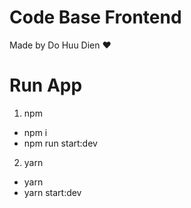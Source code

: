 # Code Base Frontend

Made by Do Huu Dien ❤️

# Run App

1. npm

- npm i
- npm run start:dev

2. yarn

- yarn
- yarn start:dev
